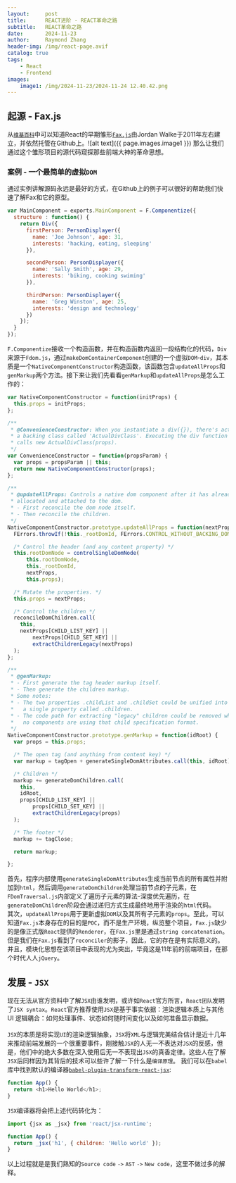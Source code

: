 ```yaml
---
layout:     post
title:      REACT进阶 - REACT革命之路
subtitle:   REACT革命之路
date:       2024-11-23
author:     Raymond Zhang
header-img: /img/react-page.avif
catalog: true
tags:
    - React
    - Frontend
images:
    image1: /img/2024-11-23/2024-11-24 12.40.42.png
---
```


## 起源 - Fax.js
从[`维基百科`](https://zh.wikipedia.org/zh-cn/React)中可以知道React的早期雏形[`Fax.js`](https://github.com/jordwalke/FaxJs)由Jordan Walke于2011年左右建立，并依然托管在Github上。![alt text]({{ page.images.image1 }})
那么让我们通过这个雏形项目的源代码窥探那些前端大神的革命思想。

### 案例 - 一个最简单的虚拟`DOM`
通过实例讲解源码永远是最好的方式，在Github上的例子可以很好的帮助我们快速了解Fax和它的原型。
```javascript
var MainComponent = exports.MainComponent = F.Componentize({
  structure : function() {
    return Div({
      firstPerson: PersonDisplayer({
        name: 'Joe Johnson', age: 31,
        interests: 'hacking, eating, sleeping'
      }),

      secondPerson: PersonDisplayer({
        name: 'Sally Smith', age: 29,
        interests: 'biking, cooking swiming'
      }),

      thirdPerson: PersonDisplayer({
        name: 'Greg Winston', age: 25,
        interests: 'design and technology'
      })
    });
  }
});
```
`F.Componentize`接收一个构造函数，并在构造函数内返回一段结构化的代码，`Div`来源于`Fdom.js`，通过`makeDomContainerComponent`创建的一个虚拟`DOM`-`div`，其本质是一个`NativeComponentConstructor`构造函数，该函数包含`updateAllProps`和`genMarkup`两个方法。接下来让我们先看看`genMarkup`和`updateAllProps`是怎么工作的：

```javascript
var NativeComponentConstructor = function(initProps) {
  this.props = initProps;
};

/**
 * @ConvenienceConstructor: When you instantiate a div({}), there's actually
 * a backing class called 'ActualDivClass'. Executing the div function simply
 * calls new ActualDivClass(props).
 */
var ConvenienceConstructor = function(propsParam) {
  var props = propsParam || this;
  return new NativeComponentConstructor(props);
};

/**
 * @updateAllProps: Controls a native dom component after it has already been
 * allocated and attached to the dom.
 * - First reconcile the dom node itself.
 * - Then reconcile the children.
 */
NativeComponentConstructor.prototype.updateAllProps = function(nextProps) {
  FErrors.throwIf(!this._rootDomId, FErrors.CONTROL_WITHOUT_BACKING_DOM);

  /* Control the header (and any content property) */
  this.rootDomNode = controlSingleDomNode(
      this.rootDomNode,
      this._rootDomId,
      nextProps,
      this.props);

  /* Mutate the properties. */
  this.props = nextProps;

  /* Control the children */
  reconcileDomChildren.call(
    this,
    nextProps[CHILD_LIST_KEY] ||
        nextProps[CHILD_SET_KEY] ||
        extractChildrenLegacy(nextProps)
  );
};

/**
 * @genMarkup:
 * - First generate the tag header markup itself.
 * - Then generate the children markup.
 * Some notes:
 * - The two properties .childList and .childSet could be unified into
 *   a single property called .children.
 * - The code path for extracting "legacy" children could be removed when
 *   no components are using that child specification format.
 */
NativeComponentConstructor.prototype.genMarkup = function(idRoot) {
  var props = this.props;

  /* The open tag (and anything from content key) */
  var markup = tagOpen + generateSingleDomAttributes.call(this, idRoot);

  /* Children */
  markup += generateDomChildren.call(
    this,
    idRoot,
    props[CHILD_LIST_KEY] ||
        props[CHILD_SET_KEY] ||
        extractChildrenLegacy(props)
  );

  /* The footer */
  markup += tagClose;

  return markup;

};
```
首先，程序内部使用`generateSingleDomAttributes`生成当前节点的所有属性并附加到`html`，然后调用`generateDomChildren`处理当前节点的子元素，在`FDomTraversal.js`内部定义了遍历子元素的算法-深度优先遍历，在`generateDomChildren`阶段会通过递归方式生成最终地用于渲染的`html`代码。
<br>
其次，`updateAllProps`用于更新虚拟`DOM`以及其所有子元素的`props`。至此，可以知道`Fax.js`本身存在的目的是`POC`，而不是生产环境，纵览整个项目，`Fax.js`缺少的是像正式版`React`提供的`Renderer`，在`Fax.js`里是通过`string concatenation`。但是我们在`Fax.js`看到了`reconciler`的影子，因此，它的存在是有实际意义的。并且，模块化思想在该项目中表现的尤为突出，毕竟这是11年前的前端项目，在那个时代人人`jQuery`。

## 发展 - `JSX`
现在无法从官方资料中了解`JSX`由谁发明，或许如`React`官方所言，`React团队`发明了`JSX syntax`。`React`官方推荐使用`JSX`是基于事实依据：渲染逻辑本质上与其他 UI 逻辑耦合：如何处理事件、状态如何随时间变化以及如何准备显示数据。  
<br>
`JSX`的本质是将实现`UI`的渲染逻辑抽象，`JSX`将`XML`与逻辑完美结合估计是近十几年来推动前端发展的一个很重要事件，刚接触`JSX`的人无一不表达对`JSX`的反感，但是，他们中的绝大多数在深入使用后无一不表现出`JSX`的真香定律。这些人在了解`JSX`后同样因为其背后的技术可以些许了解一下什么是`编译原理`。
我们可以在`babel`库中找到默认的编译器[`babel-plugin-transform-react-jsx`](https://github.com/babel/babel/blob/main/packages/babel-plugin-transform-react-jsx/src/create-plugin.ts):
```javascript
function App() {
  return <h1>Hello World</h1>;
}
```
`JSX`编译器将会把上述代码转化为：
```javascript
import {jsx as _jsx} from 'react/jsx-runtime';

function App() {
  return _jsx('h1', { children: 'Hello world' });
}
```
以上过程就是是我们熟知的`Source code` `->` `AST` `->` `New code`，这里不做过多的解释。